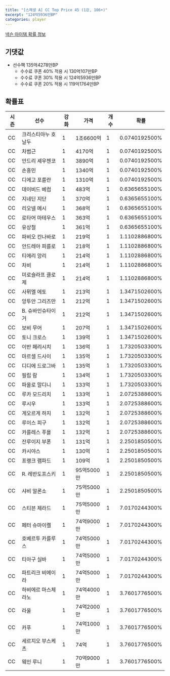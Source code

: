 ```yaml
---
title: "[스페셜 A] CC Top Price 45 (1강, 106+)"
excerpt: "124억5936만BP"
categories: player
---
```

[넥슨 아이템 확률 정보](http://iteminfo.nexon.com/probability/fo4?sn=7426)

## 기댓값
  - 선수팩 135억4278만BP
    - 수수료 쿠폰 40% 적용 시 130억107만BP
    - 수수료 쿠폰 30% 적용 시 124억5936만BP
    - 수수료 쿠폰 20% 적용 시 119억1764만BP


## 확률표

|시즌|선수|강화|가격|개수|확률|
|---|---|---|---|---|---|
|CC|크리스티아누 호날두|1|1조6600억|1|0.0740192500%|
|CC|차범근|1|4170억|1|0.0740192500%|
|CC|안드리 셰우첸코|1|3890억|1|0.0740192500%|
|CC|손흥민|1|1340억|1|0.0740192500%|
|CC|디에고 포를란|1|1310억|1|0.0740192500%|
|CC|데이비드 베컴|1|483억|1|0.6365655100%|
|CC|지네딘 지단|1|370억|1|0.6365655100%|
|CC|리오넬 메시|1|368억|1|0.6365655100%|
|CC|로타어 마테우스|1|363억|1|0.6365655100%|
|CC|유상철|1|361억|1|0.6365655100%|
|CC|파비오 칸나바로|1|219억|1|1.1102886800%|
|CC|안드레아 피를로|1|218억|1|1.1102886800%|
|CC|티에리 앙리|1|214억|1|1.1102886800%|
|CC|차비|1|214억|1|1.1102886800%|
|CC|미로슬라프 클로제|1|214억|1|1.1102886800%|
|CC|사뮈엘 에토|1|213억|1|1.3471502600%|
|CC|앙투안 그리즈만|1|212억|1|1.3471502600%|
|CC|B. 슈바인슈타이거|1|212억|1|1.3471502600%|
|CC|보비 무어|1|207억|1|1.3471502600%|
|CC|토니 크로스|1|139억|1|1.3471502600%|
|CC|이반 페리시치|1|136억|1|1.7320503300%|
|CC|마르셀 드사이|1|135억|1|1.7320503300%|
|CC|디디에 드로그바|1|135억|1|1.7320503300%|
|CC|필립 람|1|134억|1|1.7320503300%|
|CC|파올로 말디니|1|133억|1|1.7320503300%|
|CC|루카 모드리치|1|133억|1|2.0725388600%|
|CC|루시우|1|133억|1|2.0725388600%|
|CC|게오르게 하지|1|132억|1|2.0725388600%|
|CC|루이스 피구|1|132억|1|2.0725388600%|
|CC|카를레스 푸욜|1|132억|1|2.0725388600%|
|CC|잔루이지 부폰|1|131억|1|2.2501850500%|
|CC|카시야스|1|130억|1|2.2501850500%|
|CC|프랭크 램파드|1|109억|1|2.2501850500%|
|CC|R. 레반도프스키|1|95억5000만|1|2.2501850500%|
|CC|샤비 알론소|1|75억5000만|1|2.2501850500%|
|CC|스티븐 제라드|1|75억5000만|1|7.0170244300%|
|CC|페터 슈마이켈|1|74억9000만|1|7.0170244300%|
|CC|호베르투 카를루스|1|74억5000만|1|7.0170244300%|
|CC|티아구 실바|1|74억5000만|1|7.0170244300%|
|CC|파트리크 비에이라|1|74억5000만|1|7.0170244300%|
|CC|하비에르 마스체라노|1|74억4000만|1|3.7601776500%|
|CC|라울|1|74억2000만|1|3.7601776500%|
|CC|카푸|1|74억1000만|1|3.7601776500%|
|CC|세르지오 부스케츠|1|74억|1|3.7601776500%|
|CC|웨인 루니|1|70억9000만|1|3.7601776500%|
